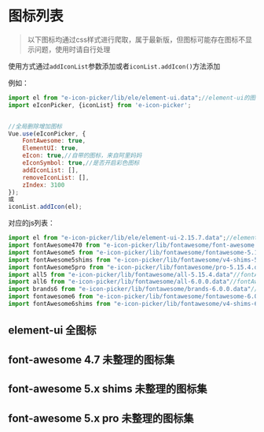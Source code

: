 # 图标列表
>以下图标均通过css样式进行爬取，属于最新版，但图标可能存在图标不显示问题，使用时请自行处理

使用方式通过`addIconList`参数添加或者`iconList.addIcon()`方法添加

例如：
```js
import el from "e-icon-picker/lib/ele/element-ui.data";//element-ui的图标
import eIconPicker, {iconList} from 'e-icon-picker';


//全局删除增加图标
Vue.use(eIconPicker, {
    FontAwesome: true,
    ElementUI: true,
    eIcon: true,//自带的图标，来自阿里妈妈
    eIconSymbol: true,//是否开启彩色图标
    addIconList: [],
    removeIconList: [],
    zIndex: 3100
});
或
iconList.addIcon(el);
```

对应的js列表：
```js
import el from "e-icon-picker/lib/ele/element-ui-2.15.7.data";//element-ui的图标
import fontAwesome470 from "e-icon-picker/lib/fontawesome/font-awesome.v4.7.0.data";//fontAwesome470的图标
import fontAwesome5 from "e-icon-picker/lib/fontawesome/fontawesome-5.15.4.data";//fontAwesome5.x.x的图标
import fontAwesome5shims from "e-icon-picker/lib/fontawesome/v4-shims-5.15.4.data"//fontAwesome5.x.x shims的图标
import fontAwesome5pro from "e-icon-picker/lib/fontawesome/pro-5.15.4.data"//fontAwesome5.x.x pro的图标
import all5 from "e-icon-picker/lib/fontawesome/all-5.15.4.data"//fontAwesome5.x.x all的图标
import all6 from "e-icon-picker/lib/fontawesome/all-6.0.0.data"//fontAwesome6.x.x all的图标
import brands6 from "e-icon-picker/lib/fontawesome/brands-6.0.0.data"//fontAwesome6.x.x brands的图标
import fontawesome6 from "e-icon-picker/lib/fontawesome/fontawesome-6.0.0.data"//fontAwesome6.x.x fontawesome的图标
import fontAwesome6shims from "e-icon-picker/lib/fontawesome/v4-shims-6.0.0.data"//fontAwesome6.x.x shims的图标
```
## element-ui 全图标
<iconList :type="'ele'"/>

## font-awesome 4.7 未整理的图标集
<iconList :type="'fontAwesomeV470'"/>

## font-awesome 5.x shims 未整理的图标集
<iconList :type="'shims'"/>

## font-awesome 5.x pro 未整理的图标集
<iconList :type="'pro'"/>



